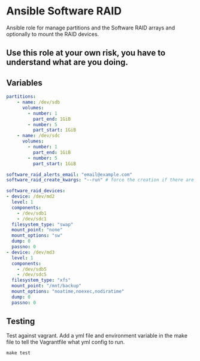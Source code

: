 # Ansible Software RAID

Ansible role for manage partitions and the Software RAID arrays and optionally to mount the RAID devices. 

## Use this role at your own risk, you have to understand what are you doing.

## Variables
```yaml
partitions:
    - name: /dev/sdb
      volumes:
        - number: 1
          part_end: 1GiB
        - number: 5
          part_start: 1GiB
    - name: /dev/sdc
      volumes:
        - number: 1
          part_end: 1GiB
        - number: 5
          part_start: 1GiB

software_raid_alerts_email: "email@example.com"
software_raid_create_kwargs: "--run" # force the creation if there are any prompts

software_raid_devices:
- device: /dev/md2
  level: 1
  components:
    - /dev/sdb1
    - /dev/sdc1
  filesystem_type: "swap"
  mount_point: "none"
  mount_options: "sw"
  dump: 0
  passno: 0
- device: /dev/md3
  level: 1
  components:
    - /dev/sdb5
    - /dev/sdc5
  filesystem_type: "xfs"
  mount_point: "/mnt/backup"
  mount_options: "noatime,noexec,nodiratime"
  dump: 0
  passno: 0
```

## Testing

Test against vagrant. Add a yml file and environment variable in the 
make file to tell the Vagrantfile what yml config to run.

```
make test
```

